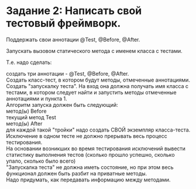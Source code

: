 # Задание 2: Написать свой тестовый фреймворк. <br />


Поддержать свои аннотации @Test, @Before, @After.

Запускать вызовом статического метода с именем класса с тестами.

Т.е. надо сделать:

создать три аннотации - @Test, @Before, @After.<br />
Создать класс-тест, в котором будут методы, отмеченные аннотациями.<br />
Создать "запускалку теста". На вход она должна получать имя класса с тестами, в котором следует найти и запустить методы отмеченные аннотациями и пункта 1.<br />
Алгоритм запуска должен быть следующий:<br />
метод(ы) Before<br />
текущий метод Test<br />
метод(ы) After<br />
для каждой такой "тройки" надо создать СВОЙ экземпляр класса-теста.<br />
Исключение в одном тесте не должно прерывать весь процесс тестирования.<br />
На основании возникших во время тестирования исключений вывести статистику выполнения тестов (сколько прошло успешно, сколько упало, сколько было всего)<br />
"Запускалка теста" не должна иметь состояние, но при этом весь функционал должен быть разбит на приватные методы.<br />
Надо придумать, как передавать информацию между методами.<br />